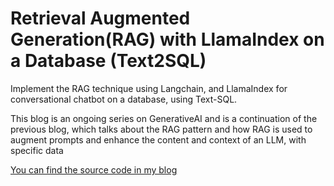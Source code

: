 # Retrieval Augmented Generation(RAG) with LlamaIndex on a Database (Text2SQL)
Implement the RAG technique using Langchain, and LlamaIndex for conversational chatbot on a database, using Text-SQL.

This blog is an ongoing series on GenerativeAI and is a continuation of the previous blog, which talks about the RAG pattern and how RAG is used to augment prompts and enhance the content and context of an LLM, with specific data

[You can find the source code in my blog](https://medium.com/@abvijaykumar)
